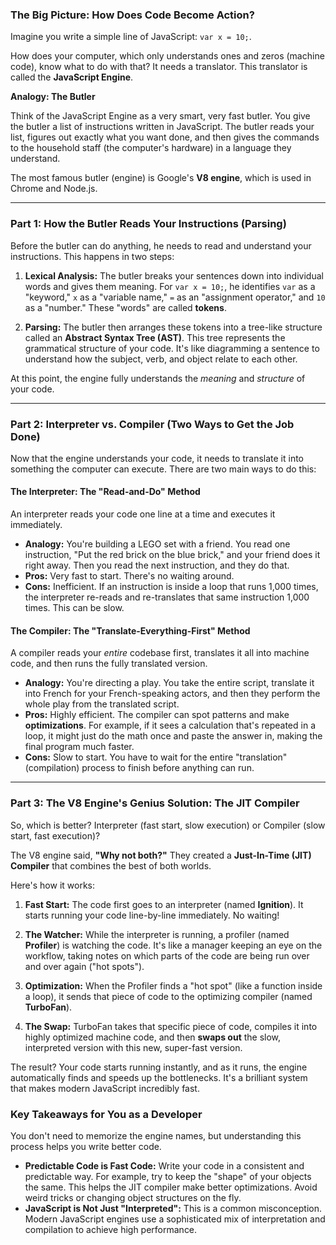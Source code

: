 ### The Big Picture: How Does Code Become Action?

Imagine you write a simple line of JavaScript: `var x = 10;`.

How does your computer, which only understands ones and zeros (machine code), know what to do with that? It needs a translator. This translator is called the **JavaScript Engine**.

**Analogy: The Butler**

Think of the JavaScript Engine as a very smart, very fast butler. You give the butler a list of instructions written in JavaScript. The butler reads your list, figures out exactly what you want done, and then gives the commands to the household staff (the computer's hardware) in a language they understand.

The most famous butler (engine) is Google's **V8 engine**, which is used in Chrome and Node.js.

---

### Part 1: How the Butler Reads Your Instructions (Parsing)

Before the butler can do anything, he needs to read and understand your instructions. This happens in two steps:

1.  **Lexical Analysis:** The butler breaks your sentences down into individual words and gives them meaning. For `var x = 10;`, he identifies `var` as a "keyword," `x` as a "variable name," `=` as an "assignment operator," and `10` as a "number." These "words" are called **tokens**.

2.  **Parsing:** The butler then arranges these tokens into a tree-like structure called an **Abstract Syntax Tree (AST)**. This tree represents the grammatical structure of your code. It's like diagramming a sentence to understand how the subject, verb, and object relate to each other.

At this point, the engine fully understands the *meaning* and *structure* of your code.

---

### Part 2: Interpreter vs. Compiler (Two Ways to Get the Job Done)

Now that the engine understands your code, it needs to translate it into something the computer can execute. There are two main ways to do this:

#### The Interpreter: The "Read-and-Do" Method

An interpreter reads your code one line at a time and executes it immediately.

*   **Analogy:** You're building a LEGO set with a friend. You read one instruction, "Put the red brick on the blue brick," and your friend does it right away. Then you read the next instruction, and they do that.
*   **Pros:** Very fast to start. There's no waiting around.
*   **Cons:** Inefficient. If an instruction is inside a loop that runs 1,000 times, the interpreter re-reads and re-translates that same instruction 1,000 times. This can be slow.

#### The Compiler: The "Translate-Everything-First" Method

A compiler reads your *entire* codebase first, translates it all into machine code, and then runs the fully translated version.

*   **Analogy:** You're directing a play. You take the entire script, translate it into French for your French-speaking actors, and then they perform the whole play from the translated script.
*   **Pros:** Highly efficient. The compiler can spot patterns and make **optimizations**. For example, if it sees a calculation that's repeated in a loop, it might just do the math once and paste the answer in, making the final program much faster.
*   **Cons:** Slow to start. You have to wait for the entire "translation" (compilation) process to finish before anything can run.

---

### Part 3: The V8 Engine's Genius Solution: The JIT Compiler

So, which is better? Interpreter (fast start, slow execution) or Compiler (slow start, fast execution)?

The V8 engine said, **"Why not both?"** They created a **Just-In-Time (JIT) Compiler** that combines the best of both worlds.

Here's how it works:

1.  **Fast Start:** The code first goes to an interpreter (named **Ignition**). It starts running your code line-by-line immediately. No waiting!

2.  **The Watcher:** While the interpreter is running, a profiler (named **Profiler**) is watching the code. It's like a manager keeping an eye on the workflow, taking notes on which parts of the code are being run over and over again ("hot spots").

3.  **Optimization:** When the Profiler finds a "hot spot" (like a function inside a loop), it sends that piece of code to the optimizing compiler (named **TurboFan**).

4.  **The Swap:** TurboFan takes that specific piece of code, compiles it into highly optimized machine code, and then **swaps out** the slow, interpreted version with this new, super-fast version.

The result? Your code starts running instantly, and as it runs, the engine automatically finds and speeds up the bottlenecks. It's a brilliant system that makes modern JavaScript incredibly fast.

### Key Takeaways for You as a Developer

You don't need to memorize the engine names, but understanding this process helps you write better code.

*   **Predictable Code is Fast Code:** Write your code in a consistent and predictable way. For example, try to keep the "shape" of your objects the same. This helps the JIT compiler make better optimizations. Avoid weird tricks or changing object structures on the fly.
*   **JavaScript is Not Just "Interpreted":** This is a common misconception. Modern JavaScript engines use a sophisticated mix of interpretation and compilation to achieve high performance.
